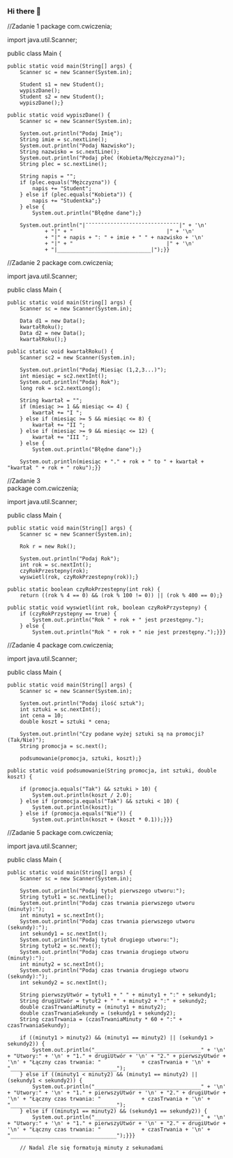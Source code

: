 ### Hi there 👋

//Zadanie 1
package com.cwiczenia;

import java.util.Scanner;

public class Main {

    public static void main(String[] args) {
        Scanner sc = new Scanner(System.in);

        Student s1 = new Student();
        wypiszDane();
        Student s2 = new Student();
        wypiszDane();}

    public static void wypiszDane() {
        Scanner sc = new Scanner(System.in);

        System.out.println("Podaj Imię");
        String imie = sc.nextLine();
        System.out.println("Podaj Nazwisko");
        String nazwisko = sc.nextLine();
        System.out.println("Podaj płeć (Kobieta/Mężczyzna)");
        String plec = sc.nextLine();

        String napis = "";
        if (plec.equals("Mężczyzna")) {
            napis += "Student";
        } else if (plec.equals("Kobieta")) {
            napis += "Studentka";}
        } else {
            System.out.println("Błędne dane");}    

        System.out.println("|¯¯¯¯¯¯¯¯¯¯¯¯¯¯¯¯¯¯¯¯¯¯¯¯¯¯¯¯¯¯|" + '\n'
                + "|" + "                              |" + '\n'
                + "|" + napis + ": " + imie + " " + nazwisko + '\n'
                + "|" + "                              |" + '\n'
                + "|______________________________|");}}
        
//Zadanie 2
package com.cwiczenia;

import java.util.Scanner;

public class Main {

    public static void main(String[] args) {
        Scanner sc = new Scanner(System.in);

        Data d1 = new Data();
        kwartałRoku();
        Data d2 = new Data();
        kwartałRoku();}

    public static void kwartałRoku() {
        Scanner sc2 = new Scanner(System.in);

        System.out.println("Podaj Miesiąc (1,2,3...)");
        int miesiąc = sc2.nextInt();
        System.out.println("Podaj Rok");
        long rok = sc2.nextLong();

        String kwartał = "";
        if (miesiąc >= 1 && miesiąc <= 4) {
            kwartał += "I ";
        } else if (miesiąc >= 5 && miesiąc <= 8) {
            kwartał += "II ";
        } else if (miesiąc >= 9 && miesiąc <= 12) {
            kwartał += "III ";
        } else {
            System.out.println("Błędne dane");}

        System.out.println(miesiąc + "." + rok + " to " + kwartał + "kwartał " + rok + " roku");}}
        
//Zadanie 3    
package com.cwiczenia;

import java.util.Scanner;

public class Main {

    public static void main(String[] args) {
        Scanner sc = new Scanner(System.in);
        
        Rok r = new Rok();

        System.out.println("Podaj Rok");
        int rok = sc.nextInt();
        czyRokPrzestepny(rok);
        wyswietl(rok, czyRokPrzestepny(rok));}

    public static boolean czyRokPrzestepny(int rok) {
        return ((rok % 4 == 0) && (rok % 100 != 0)) || (rok % 400 == 0);}

    public static void wyswietl(int rok, boolean czyRokPrzystepny) {
        if (czyRokPrzystepny == true) {
            System.out.println("Rok " + rok + " jest przestępny.");
        } else {
            System.out.println("Rok " + rok + " nie jest przestępny.");}}}
        
//Zadanie 4
package com.cwiczenia;

import java.util.Scanner;

public class Main {

    public static void main(String[] args) {
        Scanner sc = new Scanner(System.in);

        System.out.println("Podaj ilość sztuk");
        int sztuki = sc.nextInt();
        int cena = 10;
        double koszt = sztuki * cena;

        System.out.println("Czy podane wyżej sztuki są na promocji? (Tak/Nie)");
        String promocja = sc.next();

        podsumowanie(promocja, sztuki, koszt);}

    public static void podsumowanie(String promocja, int sztuki, double koszt) {

        if (promocja.equals("Tak") && sztuki > 10) {
            System.out.println(koszt / 2.0);
        } else if (promocja.equals("Tak") && sztuki < 10) {
            System.out.println(koszt);
        } else if (promocja.equals("Nie")) {
            System.out.println(koszt + (koszt * 0.1));}}}
            
 //Zadanie 5
 package com.cwiczenia;

import java.util.Scanner;

public class Main {

    public static void main(String[] args) {
        Scanner sc = new Scanner(System.in);

        System.out.println("Podaj tytuł pierwszego utworu:");
        String tytuł1 = sc.nextLine();
        System.out.println("Podaj czas trwania pierwszego utworu (minuty):");
        int minuty1 = sc.nextInt();
        System.out.println("Podaj czas trwania pierwszego utworu (sekundy):");
        int sekundy1 = sc.nextInt();
        System.out.println("Podaj tytuł drugiego utworu:");
        String tytuł2 = sc.next();
        System.out.println("Podaj czas trwania drugiego utworu (minuty):");
        int minuty2 = sc.nextInt();
        System.out.println("Podaj czas trwania drugiego utworu (sekundy):");
        int sekundy2 = sc.nextInt();

        String pierwszyUtwór = tytuł1 + " " + minuty1 + ":" + sekundy1;
        String drugiUtwór = tytuł2 + " " + minuty2 + ":" + sekundy2;
        double czasTrwaniaMinuty = (minuty1 + minuty2);
        double czasTrwaniaSekundy = (sekundy1 + sekundy2);
        String czasTrwania = (czasTrwaniaMinuty * 60 + ":" + czasTrwaniaSekundy);

        if ((minuty1 > minuty2) && (minuty1 == minuty2) || (sekundy1 > sekundy2)) {
            System.out.println("__________________________________" + '\n' + "Utwory:" + '\n' + "1." + drugiUtwór + '\n' + "2." + pierwszyUtwór + '\n' + "Łączny czas trwania: "             + czasTrwania + '\n' + "__________________________________");
        } else if ((minuty1 < minuty2) && (minuty1 == minuty2) || (sekundy1 < sekundy2)) {
            System.out.println("__________________________________" + '\n' + "Utwory:" + '\n' + "1." + pierwszyUtwór + '\n' + "2." + drugiUtwór + '\n' + "Łączny czas trwania: "             + czasTrwania + '\n' + "__________________________________");
        } else if ((minuty1 == minuty2) && (sekundy1 == sekundy2)) {
            System.out.println("__________________________________" + '\n' + "Utwory:" + '\n' + "1." + pierwszyUtwór + '\n' + "2." + drugiUtwór + '\n' + "Łączny czas trwania: "             + czasTrwania + '\n' + "__________________________________");}}}

        // Nadal źle się formatują minuty z sekunadami
